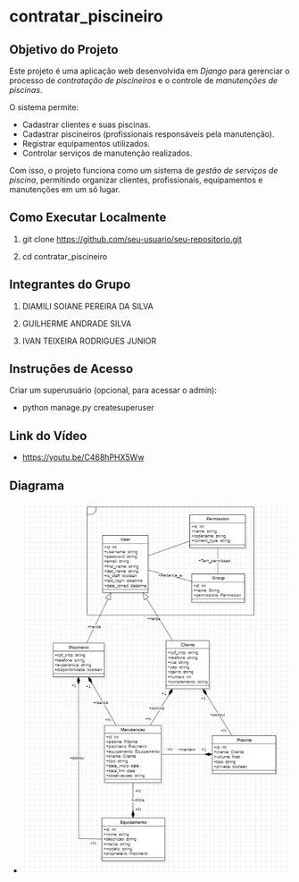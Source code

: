 # contratar_piscineiro

## Objetivo do Projeto
Este projeto é uma aplicação web desenvolvida em *Django* para gerenciar o processo de *contratação de piscineiros* e o controle de *manutenções de piscinas*.  

O sistema permite:  
- Cadastrar clientes e suas piscinas.  
- Cadastrar piscineiros (profissionais responsáveis pela manutenção).  
- Registrar equipamentos utilizados.  
- Controlar serviços de manutenção realizados.  

Com isso, o projeto funciona como um sistema de *gestão de serviços de piscina*, permitindo organizar clientes, profissionais, equipamentos e manutenções em um só lugar.

## Como Executar Localmente
1. git clone https://github.com/seu-usuario/seu-repositorio.git

2. cd contratar_piscineiro

## Integrantes do Grupo
1. DIAMILI SOIANE PEREIRA DA SILVA

2. GUILHERME ANDRADE SILVA

3. IVAN TEIXEIRA RODRIGUES JUNIOR

## Instruções de Acesso
Criar um superusuário (opcional, para acessar o admin):
 - python manage.py createsuperuser

## Link do Vídeo
 - https://youtu.be/C468hPHX5Ww

## Diagrama
 - ![Diagrama](diagrama.jpeg)